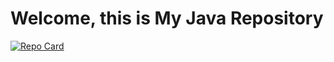 # Welcome, this is My Java Repository

[![Repo Card](https://github-readme-stats.vercel.app/api/pin/?username=anaamel&repo=Java&bg_color=000&border_color=30A3DC&show_icons=true&icon_color=30A3DC&title_color=E94D5F&text_color=FFF)](https://github.com/SEUUSERNAME/SEUREPOSITORIO)
